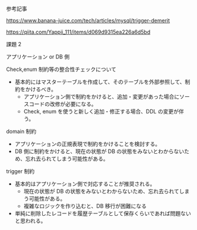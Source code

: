参考記事

https://www.banana-juice.com/tech/articles/mysql/trigger-demerit

https://qiita.com/Yappii_111/items/d069d9315ea226a6d5bd

課題 2

アプリケーション or DB 側

Check,enum 制約等の整合性チェックについて

- 基本的にはマスターテーブルを作成して、そのテーブルを外部参照して、制約をかけるべき。
  - アプリケーション側で制約をかけると、追加・変更があった場合にソースコードの改修が必要になる。
  - Check, enum を使うと新しく追加・修正する場合、DDL の変更が伴う。

domain 制約

- アプリケーションの正規表現で制約をかけることを検討する。
- DB 側に制約をかけると、現在の状態が DB の状態をみないとわからないため、忘れ去られてしまう可能性がある。

trigger 制約

- 基本的はアプリケーション側で対応することが推奨される。
  - 現在の状態が DB の状態をみないとわからないため、忘れ去られてしまう可能性がある。
  - 複雑なロジックを作り込むと、DB 移行が困難になる
- 単純に削除したレコードを履歴テーブルとして保存くらいであれば問題ないと思われる。
